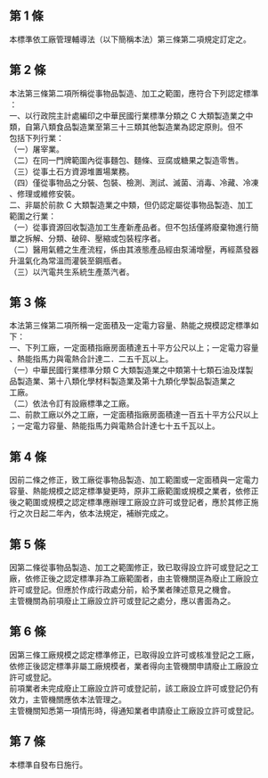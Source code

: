 第 1 條
-------
本標準依工廠管理輔導法（以下簡稱本法）第三條第二項規定訂定之。

第 2 條
-------
本法第三條第二項所稱從事物品製造、加工之範圍，應符合下列認定標準  
：  
一、以行政院主計處編印之中華民國行業標準分類之 C  大類製造業之中  
    類，自第八類食品製造業至第三十三類其他製造業為認定原則。但不  
    包括下列行業：  
（一）屠宰業。  
（二）在同一門牌範圍內從事麵包、麵條、豆腐或糖果之製造零售。  
（三）從事土石方資源堆置場業務。  
（四）僅從事物品之分裝、包裝、檢測、測試、滅菌、消毒、冷藏、冷凍  
      、修理或維修安裝。  
二、非屬於前款 C  大類製造業之中類，但仍認定屬從事物品製造、加工  
    範圍之行業：  
（一）從事資源回收製造加工生產新產品者。但不包括僅將廢棄物進行簡  
      單之拆解、分類、破碎、壓縮或包裝程序者。  
（二）醫用氣體之生產流程，係由其液態產品經由泵浦增壓，再經蒸發器  
      升溫氣化為常溫而灌裝至鋼瓶者。  
（三）以汽電共生系統生產蒸汽者。

第 3 條
-------
本法第三條第二項所稱一定面積及一定電力容量、熱能之規模認定標準如  
下：  
一、下列工廠，一定面積指廠房面積達五十平方公尺以上；一定電力容量  
    、熱能指馬力與電熱合計達二．二五千瓦以上。  
（一）中華民國行業標準分類 C  大類製造業之中類第十七類石油及煤製  
      品製造業、第十八類化學材料製造業及第十九類化學製品製造業之  
      工廠。  
（二）依法令訂有設廠標準之工廠。  
二、前款工廠以外之工廠，一定面積指廠房面積達一百五十平方公尺以上  
    ；一定電力容量、熱能指馬力與電熱合計達七十五千瓦以上。

第 4 條
-------
因前二條之修正，致工廠從事物品製造、加工範圍或一定面積與一定電力  
容量、熱能規模之認定標準變更時，原非工廠範圍或規模之業者，依修正  
後之範圍或規模之認定標準應辦理工廠設立許可或登記者，應於其修正施  
行之次日起二年內，依本法規定，補辦完成之。

第 5 條
-------
因第二條從事物品製造、加工之範圍修正，致已取得設立許可或登記之工  
廠，依修正後之認定標準非為工廠範圍者，由主管機關逕為廢止工廠設立  
許可或登記。但應於作成行政處分前，給予業者陳述意見之機會。  
主管機關為前項廢止工廠設立許可或登記之處分，應以書面為之。

第 6 條
-------
因第三條工廠規模之認定標準修正，已取得設立許可或核准登記之工廠，  
依修正後認定標準非屬工廠規模者，業者得向主管機關申請廢止工廠設立  
許可或登記。  
前項業者未完成廢止工廠設立許可或登記前，該工廠設立許可或登記仍有  
效力，主管機關應依本法管理之。  
主管機關知悉第一項情形時，得通知業者申請廢止工廠設立許可或登記。

第 7 條
-------
本標準自發布日施行。

